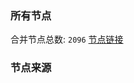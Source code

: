 ### 所有节点
合并节点总数: `2096`
[节点链接](https://raw.githubusercontent.com/rzhy1/11/master/sub/sub_merge_base64.txt)

### 节点来源